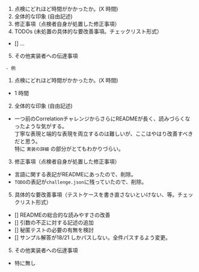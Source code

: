 1. 点検にどれほど時間がかかったか。(X 時間)
2. 全体的な印象 (自由記述)
3. 修正事項（点検者自身が処置した修正事項）
4. TODOs (未処置の具体的な要改善事項。チェックリスト形式）
  - [] ...
5. その他実装者への伝達事項
```
- 例

```
1. 点検にどれほど時間がかかったか。(X 時間)
  - 1 時間
2. 全体的な印象 (自由記述)
  - 一つ前のCorrelationチャレンジからさらにREADMEが長く、読みづらくなったような気がする。  
    丁寧な表現と端的な表現を両立するのは難しいが、ここはやはり改善すべきだと思う。  
    特に `実装の詳細` の部分がとてもわかりづらい。
3. 修正事項（点検者自身が処置した修正事項）
  - 言語に関する表記がREADMEにあったので、削除。
  - `TODO`の表記が`challenge.json`に残っていたので、削除。
5. 具体的な要改善事項（テストケースを書き直さないといけない、等。チェックリスト形式）
  - [] READMEの総合的な読みやすさの改善
  - [] 引数の不正に対する記述の追加
  - [] 秘匿テストの必要の有無を検討
  - [] サンプル解答が18/21 しかパスしない。全件パスするよう変更。
5. その他実装者への伝達事項
  - 特に無し
 ```

